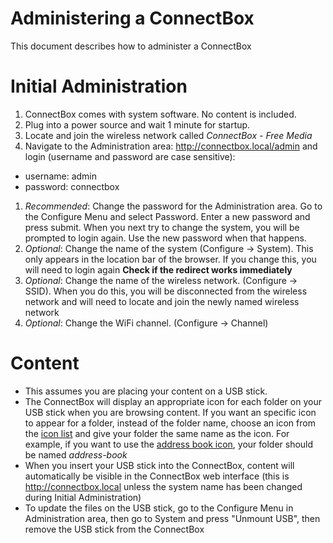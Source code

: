 # Administering a ConnectBox

This document describes how to administer a ConnectBox

# Initial Administration

1. ConnectBox comes with system software. No content is included.
1. Plug into a power source and wait 1 minute for startup.
1. Locate and join the wireless network called _ConnectBox - Free Media_ 
1. Navigate to the Administration area: http://connectbox.local/admin and login (username and password are case sensitive):

- username: admin
- password: connectbox

1. _Recommended_: Change the password for the Administration area. Go to the Configure Menu and select Password. Enter a new password and press submit. When you next try to change the system, you will be prompted to login again. Use the new password when that happens.
1. _Optional_: Change the name of the system (Configure -> System). This only appears in the location bar of the browser. If you change this, you will need to login again __Check if the redirect works immediately__
1. _Optional_: Change the name of the wireless network. (Configure -> SSID). When you do this, you will be disconnected from the wireless network and will need to locate and join the newly named wireless network
1. _Optional_: Change the WiFi channel. (Configure -> Channel)

# Content

- This assumes you are placing your content on a USB stick.
- The ConnectBox will display an appropriate icon for each folder on your USB stick when you are browsing content. If you want an specific icon to appear for a folder, instead of the folder name, choose an icon from the [icon list](http://fontawesome.io/icons/) and give your folder the same name as the icon. For example, if you want to use the [address book icon](http://fontawesome.io/icon/address-book), your folder should be named _address-book_
- When you insert your USB stick into the ConnectBox, content will automatically be visible in the ConnectBox web interface (this is http://connectbox.local unless the system name has been changed during Initial Administration)
- To update the files on the USB stick, go to the Configure Menu in Administration area, then go to System and press "Unmount USB", then remove the USB stick from the ConnectBox
